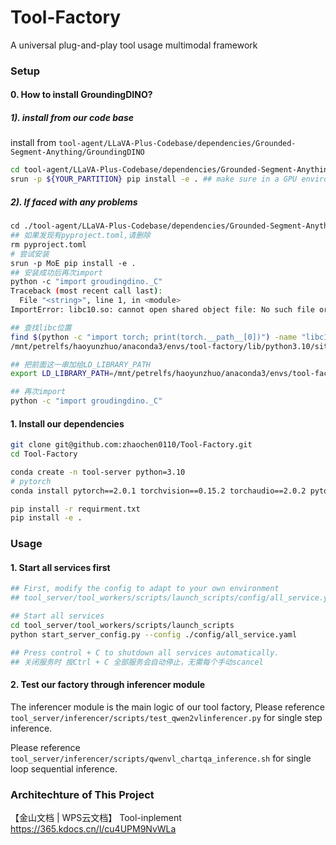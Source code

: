 # Tool-Factory

A universal plug-and-play tool usage multimodal framework


### Setup
#### 0. How to install GroundingDINO?

##### 1). install from our code base
install from `tool-agent/LLaVA-Plus-Codebase/dependencies/Grounded-Segment-Anything/GroundingDINO` 
```bash 
cd tool-agent/LLaVA-Plus-Codebase/dependencies/Grounded-Segment-Anything/GroundingDINO
srun -p ${YOUR_PARTITION} pip install -e . ## make sure in a GPU environment
```

##### 2). If faced with any problems

```bash
cd ./tool-agent/LLaVA-Plus-Codebase/dependencies/Grounded-Segment-Anything/GroundingDINO
## 如果发现有pyproject.toml,请删除
rm pyproject.toml
# 尝试安装
srun -p MoE pip install -e .
## 安装成功后再次import
python -c "import groudingdino._C"
Traceback (most recent call last):
  File "<string>", line 1, in <module>
ImportError: libc10.so: cannot open shared object file: No such file or directory

## 查找libc位置
find $(python -c "import torch; print(torch.__path__[0])") -name "libc10.so"
/mnt/petrelfs/haoyunzhuo/anaconda3/envs/tool-factory/lib/python3.10/site-packages/torch/lib/libc10.so

## 把前面这一串加给LD_LIBRARY_PATH
export LD_LIBRARY_PATH=/mnt/petrelfs/haoyunzhuo/anaconda3/envs/tool-factory/lib/python3.10/site-packages/torch/lib

## 再次import
python -c "import groudingdino._C"
```
#### 1. Install our dependencies

```bash
git clone git@github.com:zhaochen0110/Tool-Factory.git
cd Tool-Factory

conda create -n tool-server python=3.10
# pytorch
conda install pytorch==2.0.1 torchvision==0.15.2 torchaudio==2.0.2 pytorch-cuda=11.8 -c pytorch -c nvidia

pip install -r requirment.txt
pip install -e .

```

### Usage

#### 1. Start all services first

```bash
## First, modify the config to adapt to your own environment
## tool_server/tool_workers/scripts/launch_scripts/config/all_service.yaml

## Start all services
cd tool_server/tool_workers/scripts/launch_scripts
python start_server_config.py --config ./config/all_service.yaml

## Press control + C to shutdown all services automatically.
## 关闭服务时 按Ctrl + C 全部服务会自动停止，无需每个手动scancel
```

#### 2. Test our factory through inferencer module

The inferencer module is the main logic of our tool factory, Please reference `tool_server/inferencer/scripts/test_qwen2vlinferencer.py` for
single step inference.

Please reference `tool_server/inferencer/scripts/qwenvl_chartqa_inference.sh` for single loop sequential inference.

### Architechture of This Project

【金山文档 | WPS云文档】 Tool-inplement
https://365.kdocs.cn/l/cu4UPM9NvWLa
